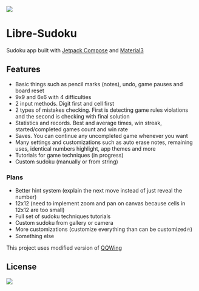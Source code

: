 [![](https://img.shields.io/github/v/release/kaajjo/libre-sudoku?style=flat)](https://github.com/kaajjo/Libre-Sudoku/releases/latest)
# Libre-Sudoku
Sudoku app built with [Jetpack Compose](https://developer.android.com/jetpack/compose) and [Material3](https://m3.material.io/)

## Features
- Basic things such as pencil marks (notes), undo, game pauses and board reset
- 9x9 and 6x6 with 4 difficulties
- 2 input methods. Digit first and cell first
- 2 types of mistakes checking. First is detecting game rules violations and the second is checking with final solution
- Statistics and records. Best and average times, win streak, started/completed games count and win rate 
- Saves. You can continue any uncompleted game whenever you want
- Many settings and customizations such as auto erase notes, remaining uses, identical numbers highlight, app themes and more
- Tutorials for game techniques (in progress)
- Custom sudoku (manually or from string)

### Plans
- Better hint system (explain the next move instead of just reveal the number)
- 12x12 (need to implement zoom and pan on canvas because cells in 12x12 are too small)
- Full set of sudoku techniques tutorials
- Custom sudoku from gallery or camera
- More customizations (customize everything than can be customized🔥)
- Something else

This project uses modified version of [QQWing](https://github.com/stephenostermiller/qqwing)
## License
[![](https://img.shields.io/github/license/kaajjo/libre-sudoku)](https://github.com/kaajjo/libre-sudoku/blob/main/LICENSE)
